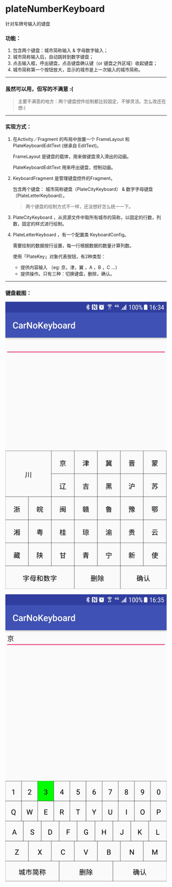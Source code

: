 # plateNumberKeyboard
针对车牌号输入的键盘

### 功能：

1. 包含两个键盘：城市简称输入 & 字母数字输入；
2. 城市简称输入后，自动跳转到数字键盘； 
3. 点击输入框，呼出键盘，点击键盘确认键（or 键盘之外区域）收起键盘；
4. 城市简称第一个按钮放大，显示的城市是上一次输入的城市简称。

---

### 虽然可以用，但写的不满意 :(

> 主要不满意的地方：两个键盘控件绘制都比较固定，不够灵活。怎么改还在想:(

---
 
### 实现方式：
 
 1. 在Activity／Fragment 的布局中放置一个 FrameLayout 和 PlateKeyboardEditText (继承自 EditText)。
 	
 	FrameLayout 是键盘的载体，用来做键盘滑入滑出的动画。
 	
 	PlateKeyboardEditText 用来呼出键盘，控制动画。
 
 2. KeyboardFragment 是管理键盘控件的Fragment。

 	包含两个键盘： 城市简称键盘（PlateCityKeyboard） & 数字字母键盘（PlateLetterKeyboard）。
 	
 	>两个键盘的绘制方式不一样，还没想好怎么统一一下。

 3. PlateCityKeyboard ，从资源文件中取所有城市的简称，以固定的行数，列数，固定的样式进行绘制。

 4. PlateLetterKeyboard ，有一个配置类 KeyboardConfig。

 	需要绘制的数据按行设置，每一行根据数据的数量计算列数。
	
	使用「PlateKey」对象代表按钮，有2种类型：
	- 提供内容输入 （eg: 京，津，翼 ，A ，B ，C ...）
	- 提供操作。只有三种：切换键盘，删除，确认。
	
---

### 键盘截图：


![城市简称键盘](images/city-keyboard.jpg)

![数字字母键盘](images/letter-keyboard.jpg)

	
